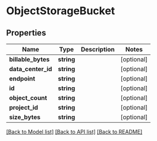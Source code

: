 # ObjectStorageBucket

## Properties
Name | Type | Description | Notes
------------ | ------------- | ------------- | -------------
**billable_bytes** | **string** |  | [optional] 
**data_center_id** | **string** |  | [optional] 
**endpoint** | **string** |  | [optional] 
**id** | **string** |  | [optional] 
**object_count** | **string** |  | [optional] 
**project_id** | **string** |  | [optional] 
**size_bytes** | **string** |  | [optional] 

[[Back to Model list]](../../README.md#documentation-for-models) [[Back to API list]](../../README.md#documentation-for-api-endpoints) [[Back to README]](../../README.md)

